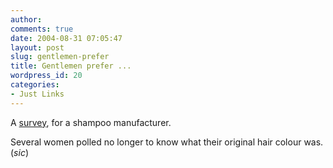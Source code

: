 ```yaml
---
author:
comments: true
date: 2004-08-31 07:05:47
layout: post
slug: gentlemen-prefer
title: Gentlemen prefer ...
wordpress_id: 20
categories:
- Just Links
---
```


A [survey](http://dienekes.blogspot.com/2004/08/dutch-hair-color-preferences.html), for a shampoo manufacturer.

> 
Several women polled no longer to know what their original hair colour was. (_sic_)

